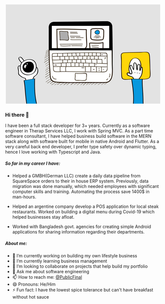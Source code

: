 <p align='center'>
  <img src="https://github.com/shabab477/shabab477/blob/main/web-gif.gif?raw=true" alt="gif of coding in computer"/>
</p>


### Hi there 👋

I have been a full stack developer for 3+ years. Currently as a software engineer in Therap Services LLC, I work with Spring MVC. As a part time software consultant, I have helped business build software in the MERN stack along with software built for mobile in native Android and Flutter. As a very careful back end developer, I prefer type safety over dynamic typing, hence I love working with Typescript and Java. 

##### So far in my career I have:

- Helped a GMBH(German LLC) create a daily data pipeline from SquareSpace orders to their in house ERP system. Previously, data migration was done manually, which needed employees with significant computer skills and training. Automating the process save 1400$ in man-hours.

- Helped an argentine company develop a POS application for local steak restaurants. Worked on building a digital menu during Covid-19 which helped businesses stay afloat.

- Worked with Bangladesh govt. agencies for creating simple Android applications for sharing information regarding their departments.

##### About me:

- 🔭 I’m currently working on building my own lifestyle business
- 🌱 I’m currently learning business management
- 👯 I’m looking to collaborate on projects that help build my portfolio
- 💬 Ask me about software engineering
- 📫 How to reach me: [@PublicFinal](https://twitter.com/publicfinal) 
- 😄 Pronouns: He/Him
- ⚡ Fun fact: I have the lowest spice tolerance but can't have breakfast without hot sauce 
